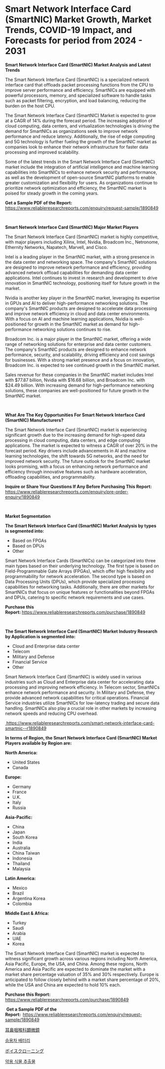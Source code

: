 <p><h1>Smart Network Interface Card (SmartNIC) Market Growth, Market Trends, COVID-19 Impact, and Forecasts for period from 2024 - 2031</h1></p><p><strong>Smart Network Interface Card (SmartNIC) Market Analysis and Latest Trends</strong></p>
<p><p>The Smart Network Interface Card (SmartNIC) is a specialized network interface card that offloads packet processing functions from the CPU to improve server performance and efficiency. SmartNICs are equipped with powerful processors, memory, and specialized software to handle tasks such as packet filtering, encryption, and load balancing, reducing the burden on the host CPU.</p><p>The Smart Network Interface Card (SmartNIC) Market is expected to grow at a CAGR of 14% during the forecast period. The increasing adoption of cloud computing, data centers, and virtualization technologies is driving the demand for SmartNICs as organizations seek to improve network performance and reduce latency. Additionally, the rise of edge computing and 5G technology is further fueling the growth of the SmartNIC market as companies look to enhance their network infrastructure for faster data processing and improved scalability.</p><p>Some of the latest trends in the Smart Network Interface Card (SmartNIC) market include the integration of artificial intelligence and machine learning capabilities into SmartNICs to enhance network security and performance, as well as the development of open-source SmartNIC platforms to enable greater customization and flexibility for users. As organizations continue to prioritize network optimization and efficiency, the SmartNIC market is poised for steady growth in the coming years.</p></p>
<p><strong>Get a Sample PDF of the Report:&nbsp;</strong> <a href="https://www.reliableresearchreports.com/enquiry/request-sample/1890849">https://www.reliableresearchreports.com/enquiry/request-sample/1890849</a></p>
<p>&nbsp;</p>
<p><strong>Smart Network Interface Card (SmartNIC) Major Market Players</strong></p>
<p><p>The Smart Network Interface Card (SmartNIC) market is highly competitive, with major players including Xilinx, Intel, Nvidia, Broadcom Inc., Netronome, Ethernity Networks, Napatech, Marvell, and Cisco.</p><p>Intel is a leading player in the SmartNIC market, with a strong presence in the data center and networking space. The company's SmartNIC solutions are designed to improve network performance and efficiency, providing advanced network offload capabilities for demanding data center applications. Intel continues to invest in research and development to drive innovation in SmartNIC technology, positioning itself for future growth in the market.</p><p>Nvidia is another key player in the SmartNIC market, leveraging its expertise in GPUs and AI to deliver high-performance networking solutions. The company's SmartNIC products are designed to accelerate data processing and improve network efficiency in cloud and data center environments. With a focus on AI and machine learning applications, Nvidia is well-positioned for growth in the SmartNIC market as demand for high-performance networking solutions continues to rise.</p><p>Broadcom Inc. is a major player in the SmartNIC market, offering a wide range of networking solutions for enterprise and data center customers. The company's SmartNIC products are designed to enhance network performance, security, and scalability, driving efficiency and cost savings for businesses. With a strong market presence and a focus on innovation, Broadcom Inc. is expected to see continued growth in the SmartNIC market.</p><p>Sales revenue for these companies in the SmartNIC market includes Intel with $77.87 billion, Nvidia with $16.68 billion, and Broadcom Inc. with $24.49 billion. With increasing demand for high-performance networking solutions, these companies are well-positioned for future growth in the SmartNIC market.</p></p>
<p>&nbsp;</p>
<p><strong>What Are The Key Opportunities For Smart Network Interface Card (SmartNIC) Manufacturers?</strong></p>
<p><p>The Smart Network Interface Card (SmartNIC) market is experiencing significant growth due to the increasing demand for high-speed data processing in cloud computing, data centers, and edge computing applications. The market is expected to witness a CAGR of over 20% in the forecast period. Key drivers include advancements in AI and machine learning technologies, the shift towards 5G networks, and the need for improved network security. The future outlook for the SmartNIC market looks promising, with a focus on enhancing network performance and efficiency through innovative features such as hardware acceleration, offloading capabilities, and programmability.</p></p>
<p><strong>Inquire or Share Your Questions If Any Before Purchasing This Report:</strong> <a href="https://www.reliableresearchreports.com/enquiry/pre-order-enquiry/1890849">https://www.reliableresearchreports.com/enquiry/pre-order-enquiry/1890849</a></p>
<p>&nbsp;</p>
<p><strong>Market Segmentation</strong></p>
<p><strong>The Smart Network Interface Card (SmartNIC) Market Analysis by types is segmented into:</strong></p>
<p><ul><li>Based on FPGAs</li><li>Based on DPUs</li><li>Other</li></ul></p>
<p><p>Smart Network Interface Cards (SmartNICs) can be categorized into three main types based on their underlying technology. The first type is based on Field-Programmable Gate Arrays (FPGAs), which offer high flexibility and programmability for network acceleration. The second type is based on Data Processing Units (DPUs), which provide specialized processing capabilities for networking tasks. Additionally, there are other markets for SmartNICs that focus on unique features or functionalities beyond FPGAs and DPUs, catering to specific network requirements and use cases.</p></p>
<p><strong>Purchase this Report:&nbsp;</strong><a href="https://www.reliableresearchreports.com/purchase/1890849">https://www.reliableresearchreports.com/purchase/1890849</a></p>
<p>&nbsp;</p>
<p><strong>The Smart Network Interface Card (SmartNIC) Market Industry Research by Application is segmented into:</strong></p>
<p><ul><li>Cloud and Enterprise data center</li><li>Telecom</li><li>Military and Defense</li><li>Financial Service</li><li>Other</li></ul></p>
<p><p>Smart Network Interface Card (SmartNIC) is widely used in various industries such as Cloud and Enterprise data center for accelerating data processing and improving network efficiency. In Telecom sector, SmartNICs enhance network performance and security. In Military and Defense, they provide advanced network capabilities for critical operations. Financial Service industries utilize SmartNICs for low-latency trading and secure data handling. SmartNICs also play a crucial role in other markets by increasing network speeds and reducing CPU overhead.</p></p>
<p><a href="https://www.reliableresearchreports.com/smart-network-interface-card-smartnic--r1890849">&nbsp;https://www.reliableresearchreports.com/smart-network-interface-card-smartnic--r1890849</a></p>
<p><strong>In terms of Region, the Smart Network Interface Card (SmartNIC) Market Players available by Region are:</strong></p>
<p>
    <p> <strong> North America: </strong>
        <ul>
            <li>United States</li>
            <li>Canada</li>
        </ul>
        </p> 
    <p> <strong> Europe: </strong>
        <ul>
            <li>Germany</li>
            <li>France</li>
            <li>U.K.</li>
            <li>Italy</li>
            <li>Russia</li>
        </ul>
        </p> 
    <p> <strong> Asia-Pacific: </strong>
        <ul>
            <li>China</li>
            <li>Japan</li>
            <li>South Korea</li>
            <li>India</li>
            <li>Australia</li>
            <li>China Taiwan</li>
            <li>Indonesia</li>
            <li>Thailand</li>
            <li>Malaysia</li>
        </ul>
        </p> 
    <p> <strong> Latin America: </strong>
        <ul>
            <li>Mexico</li>
            <li>Brazil</li>
            <li>Argentina Korea</li>
            <li>Colombia</li>
        </ul>
        </p> 
    <p> <strong> Middle East & Africa: </strong>
        <ul>
            <li>Turkey</li>
            <li>Saudi</li>
            <li>Arabia</li>
            <li>UAE</li>
            <li>Korea</li>
        </ul>
    </p>
    </p>
<p><p>The Smart Network Interface Card (SmartNIC) market is expected to witness significant growth across various regions including North America, Asia Pacific, Europe, the USA, and China. Among these regions, North America and Asia Pacific are expected to dominate the market with a market share percentage valuation of 35% and 30% respectively. Europe is anticipated to follow closely behind with a market share percentage of 20%, while the USA and China are expected to hold 10% each.</p></p>
<p><strong>Purchase this Report: </strong><a href="https://www.reliableresearchreports.com/purchase/1890849">https://www.reliableresearchreports.com/purchase/1890849</a></p>
<p>&nbsp;<strong>Get a Sample PDF of the Report:&nbsp;&nbsp;</strong><a href="https://www.reliableresearchreports.com/enquiry/request-sample/1890849">https://www.reliableresearchreports.com/enquiry/request-sample/1890849</a></p>
<p><strong></strong></p>
<p><p><a href="https://medium.com/@jordymiller39/ent%E3%83%9F%E3%82%AF%E3%83%AD%E3%82%B9%E3%82%B3%E3%83%BC%E3%83%97%E5%B8%82%E5%A0%B4-2031%E5%B9%B4%E3%81%BE%E3%81%A7%E3%81%AE%E6%88%90%E5%8A%9F%E3%81%99%E3%82%8B%E3%83%93%E3%82%B8%E3%83%8D%E3%82%B9%E6%88%A6%E7%95%A5%E4%BA%88%E6%B8%AC%E3%81%AE%E9%8D%B5-01ac291ae607">耳鼻咽喉科顕微鏡</a></p><p><a href="https://medium.com/@jerrodhilll/%EC%97%AC%EA%B0%9D%EC%9A%A9-%EC%B0%A8%EB%9F%89-%EB%B0%B0%ED%84%B0%EB%A6%AC-%EC%8B%9C%EC%9E%A5-%EC%9C%A0%ED%98%95-%EC%9D%91%EC%9A%A9-%EB%B0%8F-%EC%A7%80%EB%A6%AC%EC%97%90-%EB%8C%80%ED%95%9C-%ED%8F%AC%EA%B4%84%EC%A0%81%EC%9D%B8-%ED%8F%89%EA%B0%80-978f2497f7e7">승용차 배터리</a></p><p><a href="https://medium.com/@mad.jake/%E3%83%9C%E3%82%A4%E3%82%B9%E3%82%AF%E3%83%AD%E3%83%BC%E3%83%8B%E3%83%B3%E3%82%B0%E5%B8%82%E5%A0%B4%E3%81%AE%E3%82%A4%E3%83%B3%E3%82%B5%E3%82%A4%E3%83%88-%E5%B8%82%E5%A0%B4%E5%8B%95%E5%90%91-%E6%88%90%E9%95%B7-2024%E5%B9%B4%E3%81%8B%E3%82%892031%E5%B9%B4%E3%81%BE%E3%81%A7%E3%81%AE%E4%BA%88%E6%B8%AC-b8e8db17d298">ボイスクローニング</a></p><p><a href="https://medium.com/@jordanilliamson678678_12326/%EC%95%BD%EC%9A%A9-%EC%8B%9D%EB%AC%BC-%EC%B6%94%EC%B6%9C%EB%AC%BC-%EC%8B%9C%EC%9E%A5-%EC%A2%85%EB%A5%98-%EC%9D%91%EC%9A%A9-%EB%B0%8F-%EC%A7%80%EB%A6%AC%EC%97%90-%EB%8C%80%ED%95%9C-%ED%8F%AC%EA%B4%84%EC%A0%81%EC%9D%B8-%ED%8F%89%EA%B0%80-8a6ae1555431">약용 식물 추출물</a></p></p>